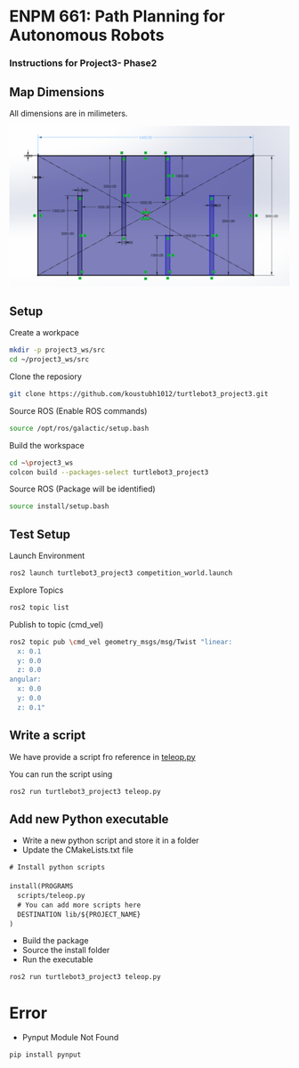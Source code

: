 # ENPM 661: Path Planning for Autonomous Robots
### Instructions for Project3- Phase2

## Map Dimensions

All dimensions are in milimeters.

![map](map.png)

## Setup

Create a workpace

```sh
mkdir -p project3_ws/src
cd ~/project3_ws/src
```

Clone the reposiory

```sh
git clone https://github.com/koustubh1012/turtlebot3_project3.git
```

Source ROS (Enable ROS commands)

```sh
source /opt/ros/galactic/setup.bash
```

Build the workspace

```sh
cd ~\project3_ws
colcon build --packages-select turtlebot3_project3
```


Source ROS (Package will be identified)

```sh
source install/setup.bash
```

## Test Setup

Launch Environment

```sh
ros2 launch turtlebot3_project3 competition_world.launch
```

Explore Topics

```sh
ros2 topic list
```

Publish to topic (cmd_vel)

```sh
ros2 topic pub \cmd_vel geometry_msgs/msg/Twist "linear:
  x: 0.1
  y: 0.0
  z: 0.0
angular:
  x: 0.0
  y: 0.0
  z: 0.1"
```

## Write a script

We have provide a script fro reference in [teleop.py](/scripts/teleop.py)

You can run the script using

```sh
ros2 run turtlebot3_project3 teleop.py
```

## Add new Python executable

* Write a new python script and store it in a folder
* Update the CMakeLists.txt file 

```xml
# Install python scripts

install(PROGRAMS 
  scripts/teleop.py
  # You can add more scripts here
  DESTINATION lib/${PROJECT_NAME}
)

```

* Build the package
* Source the install folder
* Run the executable

```sh
ros2 run turtlebot3_project3 teleop.py
```


# Error

* Pynput Module Not Found

```sh
pip install pynput
```
